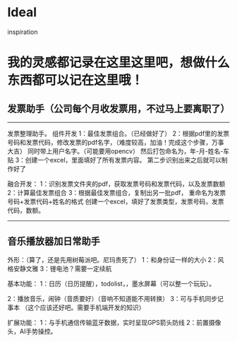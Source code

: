 # Ideal
inspiration
# 我的灵感都记录在这里这里吧，想做什么东西都可以记在这里哦！
## 发票助手（公司每个月收发票用，不过马上要离职了）
---
发票整理助手。
组件开发
1：最佳发票组合。（已经做好了）
2：根据pdf里的发票号码和发票代码，修改发票的pdf名字，（难度较高，加油！完成这个步骤，万事大吉）
      同时带上用户名字。（可能要用opencv）
      然后打包命名为，年-月-姓名-车贴
3：创建一个excel，里面填好了所有发票内容。
      第二步识别出来之后就可以制作好了

融合开发：
1：识别发票文件夹的pdf，获取发票号码和发票代码，以及发票数额
2：计算最佳发票组合
3：根据最佳发票组合，复制出另一批pdf，
     重命名为发票号码+发票代码+姓名的格式
     创建一个excel，填好了发票类型，发票号码，发票代码，数额。

---

## 音乐播放器加日常助手
外形：（算了，还是先用树莓派吧。尼玛贵死了）
1：和身份证一样的大小
2：风格安静文雅
3：锂电池？需要一定续航


基本功能：
1：日历（日历提醒），todolist，，墨水屏幕（可以整一个玩玩）。

2：播放音乐，闹钟（音质要好）（音响不知道能不用转换）
3：可与手机同步记事本 （这个应该还好吧。需要手机端开发的知识）

扩展功能：
1：与手机通信传输蓝牙数据，实时呈现GPS箭头防线
2：前置摄像头，AI手势操控。
